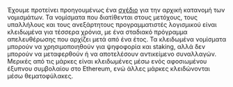 Έχουμε προτείνει προηγουμένως ένα [σχέδιο](https://medium.com/starkware/part-3-starknet-token-design-5cc17af066c6) για την αρχική κατανομή των νομισμάτων. Τα νομίσματα που διατίθενται στους μετόχους, τους υπαλλήλους και τους ανεξάρτητους προγραμματιστές λογισμικού είναι κλειδωμένα για τέσσερα χρόνια, με ένα σταδιακό πρόγραμμα απελευθέρωσης που αρχίζει μετά από ένα έτος. Τα κλειδωμένα νομίσματα μπορούν να χρησιμοποιηθούν για ψηφοφορία και staking, αλλά δεν μπορούν να μεταφερθούν ή να αποτελέσουν αντικείμενο συναλλαγών. Μερικές από τις μάρκες είναι κλειδωμένες μέσω ενός αφοσιωμένου έξυπνου συμβολαίου στο Ethereum, ενώ άλλες μάρκες κλειδώνονται μέσω θεματοφύλακες.